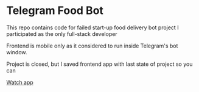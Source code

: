 # Telegram Food Bot

This repo contains code for failed start-up food delivery bot project
I participated as the only full-stack developer 

Frontend is mobile only as it considered to run inside Telegram's bot window.

Project is closed, but I saved frontend app with last state of project so you can

[Watch app](https://tg-food-delivery-bot.web.app/)
